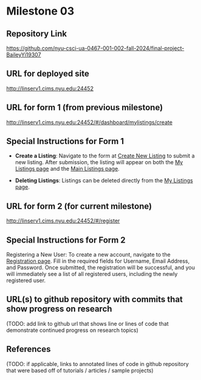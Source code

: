 Milestone 03
===

Repository Link
---
https://github.com/nyu-csci-ua-0467-001-002-fall-2024/final-project-BaileyYi19307

URL for deployed site 
---
http://linserv1.cims.nyu.edu:24452

URL for form 1 (from previous milestone) 
---
http://linserv1.cims.nyu.edu:24452/#/dashboard/mylistings/create

Special Instructions for Form 1
---
- **Create a Listing**: Navigate to the form at [Create New Listing](http://linserv1.cims.nyu.edu:24452/#/dashboard/mylistings/create) to submit a new listing. After submission, the listing will appear on both the [My Listings page](http://linserv1.cims.nyu.edu:24452/#/dashboard/mylistings) and the [Main Listings page](http://linserv1.cims.nyu.edu:24452/#/).

- **Deleting Listings**: Listings can be deleted directly from the [My Listings page](http://linserv1.cims.nyu.edu:24452/#/dashboard/mylistings).

URL for form 2 (for current milestone)
---
http://linserv1.cims.nyu.edu:24452/#/register

Special Instructions for Form 2
---
Registering a New User: To create a new account, navigate to the [Registration page](http://linserv1.cims.nyu.edu:24452/#/register). Fill in the required fields for Username, Email Address, and Password. Once submitted, the registration will be successful, and you will immediately see a list of all registered users, including the newly registered user.

URL(s) to github repository with commits that show progress on research
--- 
(TODO: add link to github url that shows line or lines of code that demonstrate continued progress on research topics)

References 
---
(TODO: if applicable, links to annotated lines of code in github repository that were based off of tutorials / articles / sample projects)
